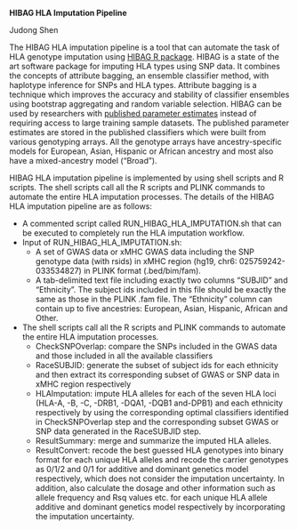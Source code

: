 **HIBAG HLA Imputation Pipeline**

Judong Shen

The HIBAG HLA imputation pipeline is a tool that can automate the task of HLA genotype imputation using [HIBAG R package](http://www.bioconductor.org/packages/release/bioc/html/HIBAG.html). HIBAG is a state of the art software package for imputing HLA types using SNP data. It combines the concepts of attribute bagging, an ensemble classifier method, with haplotype inference for SNPs and HLA types. Attribute bagging is a technique which improves the accuracy and stability of classifier ensembles using bootstrap aggregating and random variable selection. HIBAG can be used by researchers with [published parameter estimates](http://www.biostat.washington.edu/~bsweir/HIBAG/#estimates) instead of requiring access to large training sample datasets. The published parameter estimates are stored in the published classifiers which were built from various genotyping arrays. All the genotype arrays have ancestry-specific models for European, Asian, Hispanic or African ancestry and most also have a mixed-ancestry model (“Broad”).

HIBAG HLA imputation pipeline is implemented by using shell scripts and R scripts. The shell scripts call all the R scripts and PLINK commands to automate the entire HLA imputation processes. The details of the HIBAG HLA imputation pipeline are as follows:
* A commented script called RUN_HIBAG_HLA_IMPUTATION.sh that can be executed to completely run the HLA imputation workflow. 
* Input of RUN_HIBAG_HLA_IMPUTATION.sh:
  * A set of GWAS data or xMHC GWAS data including the SNP genotype data (with rsids) in xMHC region (hg19, chr6: 025759242-033534827) in PLINK format (.bed/bim/fam).
  * A tab-delimited text file including exactly two columns “SUBJID” and “Ethnicity”. The subject ids included in this file should be exactly the same as those in the PLINK .fam file. The “Ethnicity” column can contain up to five ancestries: European, Asian, Hispanic, African and Other. 
* The shell scripts call all the R scripts and PLINK commands to automate the entire HLA imputation processes. 
  * CheckSNPOverlap: compare the SNPs included in the GWAS data and those included in all the available classifiers
  * RaceSUBJID: generate the subset of subject ids for each ethnicity and then extract its corresponding subset of GWAS or SNP data in xMHC region respectively
  * HLAImputation: impute HLA alleles for each of the seven HLA loci (HLA-A, -B, -C, -DRB1, -DQA1, -DQB1 and-DPB1) and each ethnicity respectively by using the corresponding optimal classifiers identified in CheckSNPOverlap step and the corresponding subset GWAS or SNP data generated in the RaceSUBJID step.
  * ResultSummary: merge and summarize the imputed HLA alleles. 
  * ResultConvert: recode the best guessed HLA genotypes into binary format for each unique HLA alleles and recode the carrier genotypes as 0/1/2 and 0/1 for additive and dominant genetics model respectively, which does not consider the imputation uncertainty. In addition, also calculate the dosage and other information such as allele frequency and Rsq values etc. for each unique HLA allele additive and dominant genetics model respectively by incorporating the imputation uncertainty.
